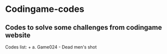 Codingame-codes
===============

Codes to solve some challenges from codingame website
-----------------------------------------------------

Codes list:
+
a. Game024 - Dead men's shot

